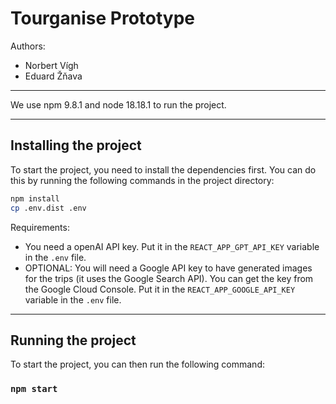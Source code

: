 # Tourganise Prototype


Authors:
- Norbert Vígh
- Eduard Žňava

---

We use npm 9.8.1 and node 18.18.1 to run the project.


---
## Installing the project

To start the project, you need to install the dependencies first. You can do this by running the following commands in the project directory:

```bash
npm install
cp .env.dist .env
```

Requirements:
- You need a openAI API key. Put it in the `REACT_APP_GPT_API_KEY` variable in the `.env` file.
- OPTIONAL: You will need a Google API key to have generated images for the trips (it uses the Google Search API).
You can get the key from the Google Cloud Console. 
Put it in the `REACT_APP_GOOGLE_API_KEY` variable in the `.env` file.


---
## Running the project
To start the project, you can then run the following command:

### `npm start`
